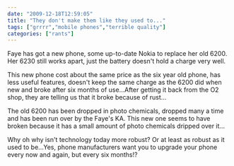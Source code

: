 ```yaml
---
date: "2009-12-18T12:59:05"
title: "They don't make them like they used to..."
tags: ["grrrr","mobile phones","terrible quality"]
categories: ["rants"]
---
```


Faye has got a new phone, some up-to-date Nokia to replace her old 6200.  Her 6230 still works apart, just the battery doesn't hold a charge very well.
<!--more-->
This new phone cost about the same price as the six year old phone, has less useful features, doesn't keep the same charge as the 6200 did when new and broke after six months of use...After getting it back from the O2 shop, they are telling us that it broke because of rust...

The old 6200 has been dropped in photo chemicals, dropped many a time and has been run over by the Faye's KA.  This new one seems to have broken because it has a small amount of photo chemicals dripped over it...

Why oh why isn't technology today more robust?  Or at least as robust as it used to be...Yes, phone manufacturers want you to upgrade your phone every now and again, but every six months!?
